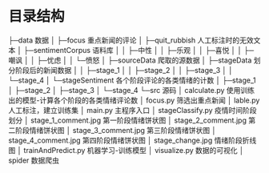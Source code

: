 # 目录结构

├─data		数据
│  ├─focus		重点新闻的评论
│  ├─quit_rubbish		人工标注时的无效文本
│  ├─sentimentCorpus		语料库
│  │  ├─中性
│  │  ├─乐观
│  │  ├─喜悦
│  │  ├─嘲讽
│  │  ├─忧虑
│  │  └─愤怒
│  ├─sourceData		爬取的源数据
│  ├─stageData		划分阶段后的新闻数据
│  │  ├─stage_1
│  │  ├─stage_2
│  │  ├─stage_3
│  │  └─stage_4
│  └─stageSentiment		各个阶段评论的各类情绪的计数
│      ├─stage_1
│      ├─stage_2
│      ├─stage_3
│      └─stage_4
└─src	源码
	│  calculate.py		使用训练出的模型-计算各个阶段的各类情绪评论数
	│  focus.py		筛选出重点新闻
	│  lable.py		人工标注，建立训练集
	│  main.py		主程序入口
	│  stageClassify.py		疫情时间阶段划分
	│  stage_1_comment.jpg	第一阶段情绪饼状图
	│  stage_2_comment.jpg	第二阶段情绪饼状图
	│  stage_3_comment.jpg	第三阶段情绪饼状图
	│  stage_4_comment.jpg	第四阶段情绪饼状图
	│  stage_change.jpg		情绪阶段折线图
	│  trainAndPredict.py		机器学习-训练模型
	│  visualize.py		数据的可视化
	│  spider				数据爬虫

